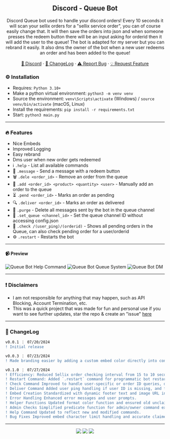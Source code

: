 <div align="center">
 
  <h2 align="center">Discord - Queue Bot</h2>
  <p align="center">
    Discord Queue bot used to handle your discord orders! Every 10 seconds it will scan your sellix orders for a "sellix service order", you can of course easily change that. It will then save the orders into json and when someone presses the redeem button there will be an input asking for orderid then it will add the user to the queue! The bot is adapted for my server but you can rebrand it easily. It also dms the owner of the bot when a new user redeems an order and has been added to the queue!
    <br />
    <br />
    <a href="https://discord.gg/bestnitro">💬 Discord</a>
    ·
    <a href="https://github.com/sexfrance/Queue-Bot#-changelog">📜 ChangeLog</a>
    ·
    <a href="https://github.com/sexfrance/Queue-Bot/issues">⚠️ Report Bug</a>
    ·
    <a href="https://github.com/sexfrance/Queue-Bot/issues">💡 Request Feature</a>
  </p>
</div>

### ⚙️ Installation

- Requires: `Python 3.10+`
- Make a python virtual environment: `python3 -m venv venv`
- Source the environment: `venv\Scripts\activate` (Windows) / `source venv/bin/activate` (macOS, Linux)
- Install the requirements: `pip install -r requirements.txt`
- Start: `python3 main.py`

---

### 🔥 Features
- Nice Embeds
- Improved Logging
- Easy rebrand
- Dms user when new order gets redeemed
-  ℹ️  `.help` - List all available commands
- 📨 `.message` - Send a message with a redeem button
- 🗑️ `.dele <order_id>` - Remove an order from the queue
- 🔑 `.add <order_id> <product> <quantity> <user>` - Manually add an order to the queue
- ⏳ `.pend <order_id>` - Marks an order as pending
- 🔍 `.deliver <order_id>` - Marks an order as delivered
- 🧹 `.purge` - Delete all messages sent by the bot in the queue channel
- 🔧 `.set_queue <channel_id>` - Set the queue channel ID without accessing config.json
- 🔎 `.check /(user_ping)/(orderid)` - Shows all pending orders in the Queue, can also check pending order for a user/orderid
- ⚙️ `.restart` - Restarts the bot
---
#### 📹 Preview

![Queue Bot Help Command](https://i.imgur.com/KnpXXTx.png) ![Queue Bot Queue System](https://i.imgur.com/jSW9edH.png) ![Queue Bot DM](https://i.imgur.com/dE6Dhp9.png)

---
### ❗ Disclaimers

- I am not responsible for anything that may happen, such as API Blocking, Account Termination, etc.
- This was a quick project that was made for fun and personal use if you want to see further updates, star the repo & create an "issue" [here](https://github.com/sexfrance/Queue-Bot/issues/)

---

### 📜 ChangeLog

```diff
v0.0.1 ⋮ 07/20/2024
! Initial release

v0.0.3 ⋮ 07/23/2024
! Made branding easier by adding a custom embed color directly into config.json with formatter in case of misuse. Improved .deliver command to also dm the user once the product has been delivered, made it so that it works with a str/int e.g. .deliver order-123 hi@gmail.com, with a file: e.g. .deliver order-123 product.txt (must be an attachment) or without anything e.g. .deliver order-123

v0.1.0 ⋮ 07/27/2024
! Efficiency: Reduced Sellix order checking interval from 15 to 10 seconds.
! Restart Command: Added `.restart` command for programmatic bot restarts.
! Check Command Improved to handle user-specific or order ID queries, displaying detailed pending orders.
! Deliver Command Added user ping handling if user ID is missing, and fallback for total prices.
! Embed Creation Standardized with dynamic footer text and image URL integration.
! Error Handling Enhanced error messages and user prompts.
! Helper Functions Updated format color function and ensured old unclaimed orders deletion at startup.
! Admin Checks Simplified predicate function for admin/owner command execution.
! Help Command Updated to reflect new and modified commands.
! Bug Fixes Improved embed character limit handling and accurate claimed orders management.
```

---

<p align="center">
  <img src="https://img.shields.io/github/license/sexfrance/Queue-Bot.svg?style=for-the-badge&labelColor=black&color=f429ff&logo=IOTA"/>
  <img src="https://img.shields.io/github/stars/sexfrance/Queue-Bot.svg?style=for-the-badge&labelColor=black&color=f429ff&logo=IOTA"/>
  <img src="https://img.shields.io/github/languages/top/sexfrance/Queue-Bot.svg?style=for-the-badge&labelColor=black&color=f429ff&logo=python"/>
</p>
